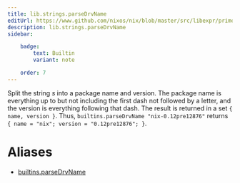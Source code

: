 ```yaml
---
title: lib.strings.parseDrvName
editUrl: https://www.github.com/nixos/nix/blob/master/src/libexpr/primops.cc
description: lib.strings.parseDrvName
sidebar:

    badge:
        text: Builtin
        variant: note

    order: 7
---
```


Split the string *s* into a package name and version. The package
name is everything up to but not including the first dash not followed
by a letter, and the version is everything following that dash. The
result is returned in a set `{ name, version }`. Thus,
`builtins.parseDrvName "nix-0.12pre12876"` returns `{ name =
"nix"; version = "0.12pre12876"; }`.


# Aliases

- [builtins.parseDrvName](./reference/builtins/builtins-parseDrvName)


